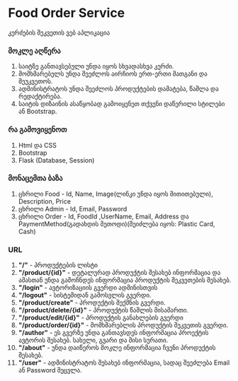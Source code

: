 # Food Order Service

კერძების შეკვეთის ვებ აპლიკაცია

### მოკლე აღწერა

1. საიტზე განთავსებული უნდა იყოს სხვადასხვა კერძი.
2. მომხმარებელს უნდა შეეძლოს აირჩიოს ერთ-ერთი მათგანი და შეუკვეთოს.
3. ადმინისტრატოს უნდა შეეძლოს პროდუქტების დამატება, წაშლა და რედაქტირება.
4. საიტის დიზაინის ასაწყობად გამოიყენეთ თქვენი დაწერილი სტილები ან Bootstrap.

### რა გამოვიყენოთ

1. Html და CSS
2. Bootstrap
3. Flask (Database, Session)

### მონაცემთა ბაზა

1. ცხრილი Food - Id, Name, Image(ლინკი უნდა იყოს მითითებული), Description, Price
2. ცხრილი Admin - Id, Email, Password
3. ცხრილი Order - Id, FoodId ,UserName, Email, Address და PaymentMethod(გადახდის მეთოდი)(შეიძლება იყოს: Plastic Card, Cash)

### URL

1. **"/"** - პროდუქტების ლისტი
2. **"/product/{id}"** - დეტალურად პროდუქტის შესახებ ინფორმაცია და ამასთან უნდა გამოჩნდეს ინფორმაცია პროდუქტის შეკვეთების შესახებ.
3. **"/login"** - ავტორიზაციის გვერდი ადმინისთვის
4. **"/logout"** - სისტემიდან გამოსვლის გვერდი.
5. **"/product/create"** - პროდუქტის შექმნის გვერდი.
6. **"/product/delete/{id}"** - პროდუქტის წაშლის მისამართი.
7. **"/product/edit/{id}"** - პროდუქტის განახლების გვერდი
8. **"/product/order/{id}"** - მომხმარებლის პროდუქტის შეკვეთის გვერდი.
9. **"/author"** - ეს გვერზე უნდა განთავსდეს ინფორმაცია პროექტის ავტორის შესახებ. სახელი, გვარი და მისი სურათი.
10. **"/about"** - უნდა დაიწეროს მოკლე ინფორმაცია ჩვენი პროდუქტის შესახებ.
11. **"/user"** - ადმინისტრატოს შესახებ ინფორმაცია, სადაც შეეძლება Email ან Password შეცვლა.
